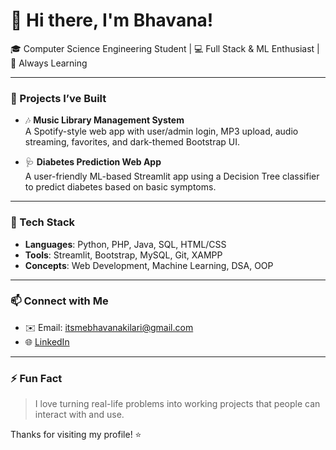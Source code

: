 # 👋 Hi there, I'm Bhavana!

🎓 Computer Science Engineering Student | 💻 Full Stack & ML Enthusiast | 🌱 Always Learning

---

### 💼 Projects I’ve Built
- 🎶 **Music Library Management System**  
  A Spotify-style web app with user/admin login, MP3 upload, audio streaming, favorites, and dark-themed Bootstrap UI.

- 🩺 **Diabetes Prediction Web App**  
  A user-friendly ML-based Streamlit app using a Decision Tree classifier to predict diabetes based on basic symptoms.

---

### 🔧 Tech Stack
- **Languages**: Python, PHP, Java, SQL, HTML/CSS
- **Tools**: Streamlit, Bootstrap, MySQL, Git, XAMPP
- **Concepts**: Web Development, Machine Learning, DSA, OOP

---

### 📫 Connect with Me
- ✉️ Email: itsmebhavanakilari@gmail.com  
- 🌐 [LinkedIn](https://www.linkedin.com/in/bhavana-kilari)

---

### ⚡ Fun Fact
> I love turning real-life problems into working projects that people can interact with and use.

Thanks for visiting my profile! ⭐
